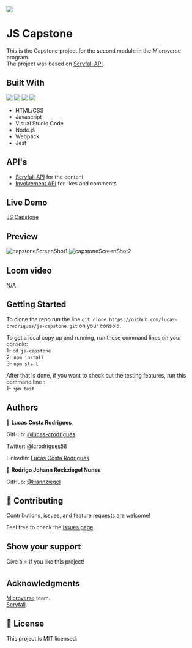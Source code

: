 ![](https://img.shields.io/badge/Microverse-blueviolet)
# JS Capstone

This is the Capstone project for the second module in the Microverse program. <br>
The project was based on [Scryfall API](https://scryfall.com/docs/api).

## Built With
![](https://img.shields.io/badge/-HTML-orange) ![](https://img.shields.io/badge/-CSS-blue) ![](https://img.shields.io/badge/-JavaScript-yellow) ![](https://img.shields.io/badge/-webpack-9cf)
- HTML/CSS
- Javascript
- Visual Studio Code
- Node.js
- Webpack
- Jest

## API's
- [Scryfall API](https://scryfall.com/docs/api) for the content
- [Involvement API](https://www.notion.so/microverse/Involvement-API-869e60b5ad104603aa6db59e08150270) for likes and comments

## Live Demo

 [JS Capstone](https://lucas-crodrigues.github.io/js-capstone/dist)

## Preview
![capstoneScreenShot1](https://user-images.githubusercontent.com/47539402/181867597-f18c1262-229c-4a74-82dc-32369463dd92.png)
![capstoneScreenShot2](https://user-images.githubusercontent.com/47539402/181867602-ba49a7ad-066f-4ab7-8c97-86a0a25eb3bd.png)


 ## Loom video

 [N/A]()

## Getting Started

To clone the repo run the line `git clone https://github.com/lucas-crodrigues/js-capstone.git` on your console.

To get a local copy up and running, run these command lines on your console:<br>
  1- `cd js-capstone` <br>
  2-  `npm install` <br>
  3-  `npm start` <br>

After that is done, if you want to check out the testing features, run this command line :<br>
  1- `npm test` <br>

## Authors

👤 **Lucas Costa Rodrigues**

GitHub: [@lucas-crodrigues](https://github.com/lucas-crodrigues)

Twitter: [@lcrodrigues58](https://twitter.com/lcrodrigues58)

LinkedIn: [Lucas Costa Rodrigues](https://www.linkedin.com/in/lucascostarodrigues/)

👤 **Rodrigo Johann Reckziegel Nunes**

GitHub: [@Hannziegel](https://github.com/Hannziegel)

## 🤝 Contributing

Contributions, issues, and feature requests are welcome!

Feel free to check the [issues page](https://github.com/lucas-crodrigues/js-capstone/issues).

## Show your support
Give a ⭐️ if you like this project!

## Acknowledgments

[Microverse](https://github.com/microverseinc) team. <br>
[Scryfall](https://scryfall.com/).

## 📝 License

This project is MIT licensed.
